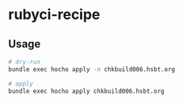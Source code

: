 # rubyci-recipe

## Usage

```bash
# dry-run
bundle exec hocho apply -n chkbuild006.hsbt.org

# apply
bundle exec hocho apply chkbuild006.hsbt.org
```
